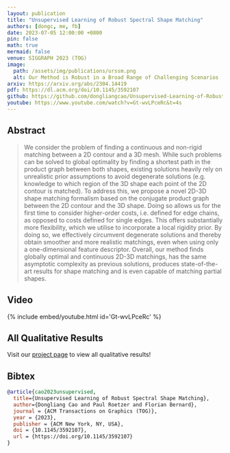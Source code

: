 ```yaml
---
layout: publication
title: "Unsupervised Learning of Robust Spectral Shape Matching"
authors: [dongc, me, fb]
date: 2023-07-05 12:00:00 +0800
pin: false
math: true
mermaid: false
venue: SIGGRAPH 2023 (TOG)
image:
  path: /assets/img/publications/urssm.png
  alt: Our Method is Robust in a Broad Range of Challenging Scenarios
arxiv: https://arxiv.org/abs/2304.14419
pdf: https://dl.acm.org/doi/10.1145/3592107
github: https://github.com/dongliangcao/Unsupervised-Learning-of-Robust-Spectral-Shape-Matching
youtube: https://www.youtube.com/watch?v=Gt-wvLPceRc&t=4s
---
```


## Abstract

> We consider the problem of finding a continuous and non-rigid matching between a 2D contour and a 3D mesh. While such problems can be solved to global optimality by finding a shortest path in the product graph between both shapes, existing solutions heavily rely on unrealistic prior assumptions to avoid degenerate solutions (e.g. knowledge to which region of the 3D shape each point of the 2D contour is matched). To address this, we propose a novel 2D-3D shape matching formalism based on the conjugate product graph between the 2D contour and the 3D shape. Doing so allows us for the first time to consider higher-order costs, i.e. defined for edge chains, as opposed to costs defined for single edges. This offers substantially more flexibility, which we utilise to incorporate a local rigidity prior. By doing so, we effectively circumvent degenerate solutions and thereby obtain smoother and more realistic matchings, even when using only a one-dimensional feature descriptor. Overall, our method finds globally optimal and continuous 2D-3D matchings, has the same asymptotic complexity as previous solutions, produces state-of-the-art results for shape matching and is even capable of matching partial shapes.  

## Video

{% include embed/youtube.html id='Gt-wvLPceRc' %}

## All Qualitative Results

Visit our <a href="https://github.com/dongliangcao/urssm">project page</a> to view all qualitative results!

## Bibtex
```bibtex
@article{cao2023unsupervised,
  title={Unsupervised Learning of Robust Spectral Shape Matching}, 
  author={Dongliang Cao and Paul Roetzer and Florian Bernard},
  journal = {ACM Transactions on Graphics (TOG)},
  year = {2023},
  publisher = {ACM New York, NY, USA},
  doi = {10.1145/3592107},
  url = {https://doi.org/10.1145/3592107}
}
```

